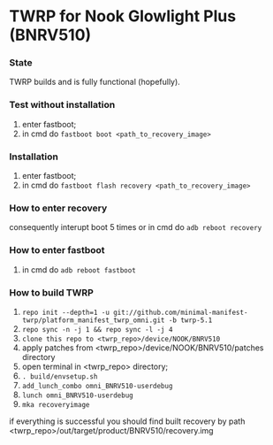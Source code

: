 # TWRP for Nook Glowlight Plus (BNRV510)
### State
TWRP builds and is fully functional (hopefully).

### Test without installation
1) enter fastboot;
2) in cmd do `fastboot boot <path_to_recovery_image>`

### Installation
1) enter fastboot;
2) in cmd do `fastboot flash recovery <path_to_recovery_image>`

### How to enter recovery
consequently interupt boot 5 times
or
in cmd do `adb reboot recovery`

### How to enter fastboot
1) in cmd do `adb reboot fastboot`

### How to build TWRP
1. `repo init --depth=1 -u git://github.com/minimal-manifest-twrp/platform_manifest_twrp_omni.git -b twrp-5.1`
2. `repo sync -n -j 1 && repo sync -l -j 4`
3. `clone this repo to <twrp_repo>/device/NOOK/BNRV510`
4. apply patches from <twrp_repo>/device/NOOK/BNRV510/patches directory
5. open terminal in <twrp_repo> directory;
6. `. build/envsetup.sh`
7. `add_lunch_combo omni_BNRV510-userdebug`
8. `lunch omni_BNRV510-userdebug`
9. `mka recoveryimage`

if everything is successful you should find built recovery by path <twrp_repo>/out/target/product/BNRV510/recovery.img
